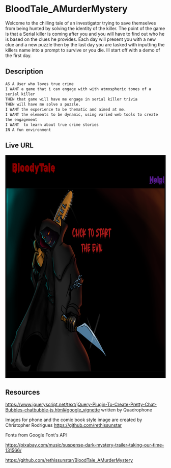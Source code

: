 # BloodTale_AMurderMystery
Welcome to the chilling tale of an investigator trying to save themselves from being hunted by solving the identity of the killer.
The point of the game is that a Serial killer is coming after you and you will have to find out who he is based on the clues he provides. Each day will present you with a new clue and a new puzzle then by the last day you are tasked with inputting the killers name into a prompt to survive or you die. Ill start off with a demo of the first day.


## Description
```
AS A User who loves true crime
I WANT a game that i can engage with with atmospheric tones of a serial killer
THEN that game will have me engage in serial killer trivia
THEN will have me solve a puzzle.
I WANT the experience to be thematic and aimed at me.
I WANT the elements to be dynamic, using varied web tools to create the engagement
I WANT  to learn about true crime stories
IN A fun environment

```
## Live URL

<img src="assets/127.0.0.1_5501_index.html.png" widht=300 height=700 alt="Screenshot of the website">


## Resources
https://www.jqueryscript.net/text/jQuery-Plugin-To-Create-Pretty-Chat-Bubbles-chatbubble-js.html#google_vignette
written by Quadrophone

Images for phone and the comic book style image are created by Christopher Rodrigues
https://github.com/rethissunstar

Fonts from Google Font's API

https://pixabay.com/music/suspense-dark-mystery-trailer-taking-our-time-131566/

https://github.com/rethissunstar/BloodTale_AMurderMystery
